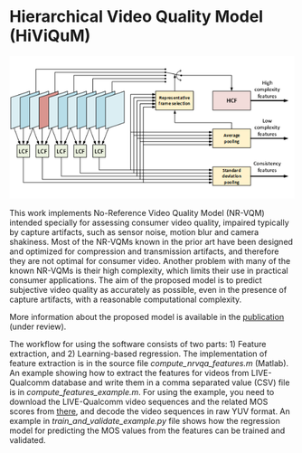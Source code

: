 # Hierarchical Video Quality Model (HiViQuM)

![HiViQuM diagram](https://github.com/jarikorhonen/nr-vqa-consumervideo/blob/master/hiviqum.png)

This work implements No-Reference Video Quality Model (NR-VQM) intended specially for assessing consumer video quality, 
impaired typically by capture artifacts, such as sensor noise, motion blur and camera shakiness. Most of the NR-VQMs known
in the prior art have been designed and optimized for compression and transmission artifacts, and therefore they are not
optimal for consumer video. Another problem with many of the known NR-VQMs is their high complexity, which limits their use
in practical consumer applications. The aim of the proposed model is to predict subjective video quality as accurately as
possible, even in the presence of capture artifacts, with a reasonable computational complexity.

More information about the proposed model is available in the [publication](https://github.com/jarikorhonen/nr-vqa-consumervideo/blob/master/TIP_hiviqum_github.pdf) (under review).

The workflow for using the software consists of two parts: 1) Feature extraction, and 2) Learning-based regression. The
implementation of feature extraction is in the source file _compute_nrvqa_features.m_ (Matlab). An example showing how to
extract the features for videos from LIVE-Qualcomm database and write them in a comma separated value (CSV) file is in
*compute_features_example.m*. For using the example, you need to download the LIVE-Qualcomm video sequences and the related
MOS scores from [there](http://live.ece.utexas.edu/research/incaptureDatabase/index.html), and decode the video sequences 
in raw YUV format. An example in *train_and_validate_example.py* file shows how the regression model for predicting the 
MOS values from the features can be trained and validated.
